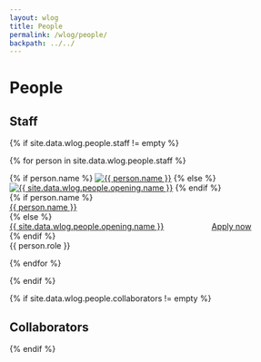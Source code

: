 ```yaml
---
layout: wlog
title: People
permalink: /wlog/people/
backpath: ../../
---
```


<h1 id="people">People</h1>

<h2>Staff</h2>

{% if site.data.wlog.people.staff != empty %}

{% for person in site.data.wlog.people.staff %}

<div class="person">
    <div class="pfp">
        {% if person.name %}
            <a href="{{ person.url }}"><img src="{{ page.backpath }}{{ person.pfp }}" alt="{{ person.name }}" /></a>
        {% else %}
            <a href="{{ person.url }}"><img style="object-fit: contain;" src="{{ page.backpath }}{{ site.data.wlog.people.opening.pfp }}" alt="{{ site.data.wlog.people.opening.name }}" /></a>
        {% endif %}
    </div>
    <div class = "description">
        {% if person.name %}
            <div class="name"><a href="{{ person.url }}">{{ person.name }}</a></div>
        {% else %}
            <div class="name"><a href="{{ person.url }}">{{ site.data.wlog.people.opening.name }}</a>
            <a class="btn-big" style="margin: 0 0 0 5rem;" href="{{ person.url }}">Apply now</a></div>
        {% endif %}
        <div class="role">{{ person.role }}</div>
    </div>
</div>

{% endfor %}

{% endif %}

{% if site.data.wlog.people.collaborators != empty %}

<h2>Collaborators</h2>

{% endif %}